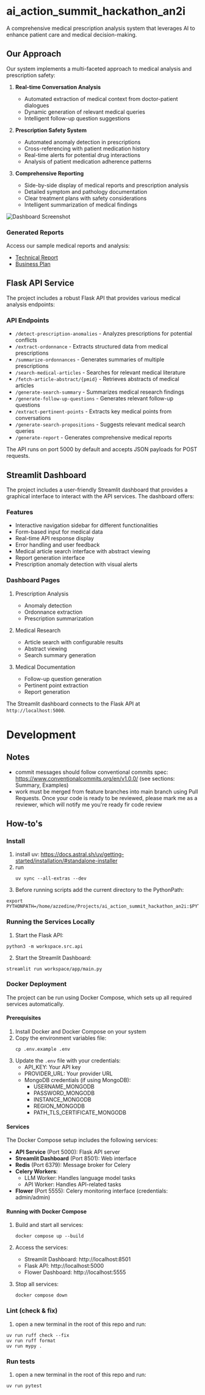 # ai_action_summit_hackathon_an2i

A comprehensive medical prescription analysis system that leverages AI to enhance patient care and medical decision-making.

## Our Approach

Our system implements a multi-faceted approach to medical analysis and prescription safety:

1. **Real-time Conversation Analysis**
   - Automated extraction of medical context from doctor-patient dialogues
   - Dynamic generation of relevant medical queries
   - Intelligent follow-up question suggestions

2. **Prescription Safety System**
   - Automated anomaly detection in prescriptions
   - Cross-referencing with patient medication history
   - Real-time alerts for potential drug interactions
   - Analysis of patient medication adherence patterns

3. **Comprehensive Reporting**
   - Side-by-side display of medical reports and prescription analysis
   - Detailed symptom and pathology documentation
   - Clear treatment plans with safety considerations
   - Intelligent summarization of medical findings

![Dashboard Screenshot](pictures/dashboard.png)

### Generated Reports

Access our sample medical reports and analysis:
- [Technical Report](reports/Tech_Report.pdf)
- [Business Plan](reports/Buisness_Plan.pdf)


## Flask API Service

The project includes a robust Flask API that provides various medical analysis endpoints:

### API Endpoints

- `/detect-prescription-anomalies` - Analyzes prescriptions for potential conflicts
- `/extract-ordonnance` - Extracts structured data from medical prescriptions
- `/summarize-ordonnances` - Generates summaries of multiple prescriptions
- `/search-medical-articles` - Searches for relevant medical literature
- `/fetch-article-abstract/{pmid}` - Retrieves abstracts of medical articles
- `/generate-search-summary` - Summarizes medical research findings
- `/generate-follow-up-questions` - Generates relevant follow-up questions
- `/extract-pertinent-points` - Extracts key medical points from conversations
- `/generate-search-propositions` - Suggests relevant medical search queries
- `/generate-report` - Generates comprehensive medical reports

The API runs on port 5000 by default and accepts JSON payloads for POST requests.

## Streamlit Dashboard

The project includes a user-friendly Streamlit dashboard that provides a graphical interface to interact with the API services. The dashboard offers:

### Features

- Interactive navigation sidebar for different functionalities
- Form-based input for medical data
- Real-time API response display
- Error handling and user feedback
- Medical article search interface with abstract viewing
- Report generation interface
- Prescription anomaly detection with visual alerts

### Dashboard Pages

1. Prescription Analysis
   - Anomaly detection
   - Ordonnance extraction
   - Prescription summarization

2. Medical Research
   - Article search with configurable results
   - Abstract viewing
   - Search summary generation

3. Medical Documentation
   - Follow-up question generation
   - Pertinent point extraction
   - Report generation

The Streamlit dashboard connects to the Flask API at `http://localhost:5000`.

# Development

## Notes
- commit messages should follow conventional commits spec: https://www.conventionalcommits.org/en/v1.0.0/ (see sections: Summary, Examples)
- work must be merged from feature branches into main branch using Pull Requests. Once your code is ready to be reviewed, please mark me as a reviewer, which will notify me you're ready fir code review 

## How-to's 

### Install 

1. install uv: https://docs.astral.sh/uv/getting-started/installation/#standalone-installer
2. run
   ```shell
   uv sync --all-extras --dev
   ```
3. Before running scripts add the current directory to the PythonPath:
```
export PYTHONPATH=/home/azzedine/Projects/ai_action_summit_hackathon_an2i:$PYTHONPATH
```

### Running the Services Locally

1. Start the Flask API:
```shell
python3 -m workspace.src.api
```

2. Start the Streamlit Dashboard:
```shell
streamlit run workspace/app/main.py
```

### Docker Deployment

The project can be run using Docker Compose, which sets up all required services automatically.

#### Prerequisites

1. Install Docker and Docker Compose on your system
2. Copy the environment variables file:
   ```shell
   cp .env.example .env
   ```
3. Update the `.env` file with your credentials:
   - API_KEY: Your API key
   - PROVIDER_URL: Your provider URL
   - MongoDB credentials (if using MongoDB):
     - USERNAME_MONGODB
     - PASSWORD_MONGODB
     - INSTANCE_MONGODB
     - REGION_MONGODB
     - PATH_TLS_CERTIFICATE_MONGODB

#### Services

The Docker Compose setup includes the following services:

- **API Service** (Port 5000): Flask API server
- **Streamlit Dashboard** (Port 8501): Web interface
- **Redis** (Port 6379): Message broker for Celery
- **Celery Workers**:
  - LLM Worker: Handles language model tasks
  - API Worker: Handles API-related tasks
- **Flower** (Port 5555): Celery monitoring interface (credentials: admin/admin)

#### Running with Docker Compose

1. Build and start all services:
   ```shell
   docker compose up --build
   ```

2. Access the services:
   - Streamlit Dashboard: http://localhost:8501
   - Flask API: http://localhost:5000
   - Flower Dashboard: http://localhost:5555

3. Stop all services:
   ```shell
   docker compose down
   ```

### Lint (check & fix)
1. open a new terminal in the root of this repo and run:

```shell
uv run ruff check --fix
uv run ruff format
uv run mypy .
```

### Run tests 
1. open a new terminal in the root of this repo and run:
```shell
uv run pytest